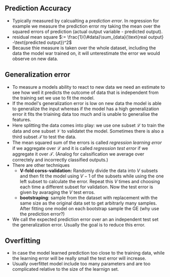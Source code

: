 ## Prediction Accuracy
- Typically measured by calcualting a *prediction error*. In regression for example we measure the prediction error my taking the mean over the squared errors of prediction (actual output variable - predicted output).
- residual mean square $:= \frac{1}{\#data}\sum_{data}(\text{real output} -\text{predicted output})^2$
- Because thie measure is taken over the whole dataset, including the data the model war trained on, it will unterestimate the error we would observe on new data.

## Generalization error
- To measure a models ability to react to new data we need an estimate to see how well it predicts the outcome of data that is independent from the training set we use to fit the model. 
- If the model's generalization error is low on new data the model is able to generalize the input whereas if the model has a high generalization error it fits the triaining data too much and is unable to generalise the features.
- Here splitting the data comes into play: we use one subset $\mathcal{L}$ to train the data and one subset $\mathcal{V}$ to validatet the model. Sometimes there is also a third subset $\mathcal{T}$ to test the data.
- The mean squared sum of the errors is called *regression learning error* if we aggregate over  $\mathcal{L}$ and it is called *regression test error* if we aggregate it over $\mathcal{T}$. (Analog for calssification we average over correctely and incorrectly classified outputs.)
- There are other techniques 
    - **V-fold corss-validation:** Randomly divide the data into $V$ subsets and then fit the model using $V-1$ of the subsets while using the one left subset to calculate the error. Repeat this $V$ times and choosing each time a different subset for validation. Now the test error is given by avaraging the $V$ test erros.
    - **bootstraping**: sample from the dataset with replacement with the same size as the original data set to get arbitrarly many samples. After fitting one model on each bootstrap sample the GE (why use the prediction error?)
- We call the expected prediction error over an an independent test set the generalization error. Usually the goal is to reduce this error.


## Overfitting
- In case the model learned prediction too close to the training data, while the learning error will be really small the test error will increase.
- Usually overfittet model include too many parameters and are too complicated  relative to the size of the learnign set.
